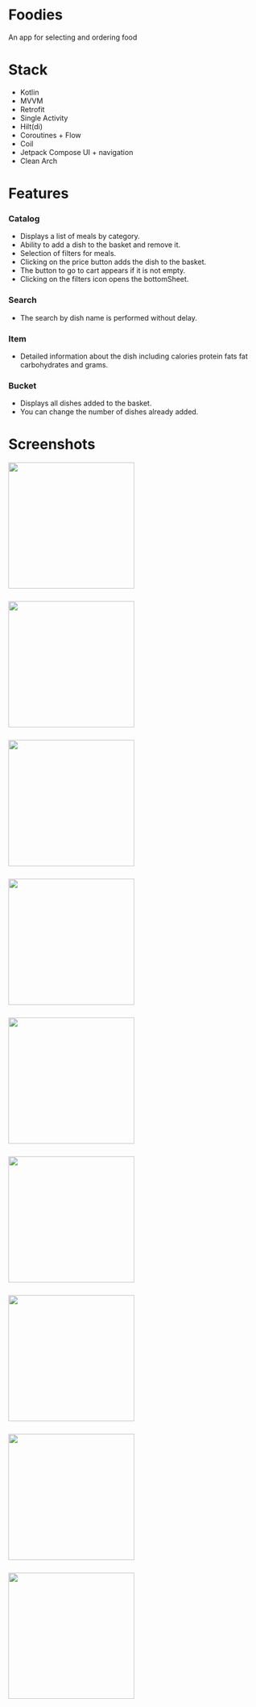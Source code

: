  # Foodies
An app for selecting and ordering food

# Stack
- Kotlin
- MVVM
- Retrofit
- Single Activity
- Hilt(di)
- Coroutines + Flow
- Coil
- Jetpack Compose UI + navigation
- Clean Arch

# Features
### Catalog
- Displays a list of meals by category.
- Ability to add a dish to the basket and remove it.
- Selection of filters for meals.
- Clicking on the price button adds the dish to the basket.
- The button to go to cart appears if it is not empty.
- Clicking on the filters icon opens the bottomSheet.
  
### Search
- The search by dish name is performed without delay.

### Item
- Detailed information about the dish including calories protein fats fat carbohydrates and grams.

### Bucket
- Displays all dishes added to the basket.
- You can change the number of dishes already added.
  

# Screenshots

<div style="display: flex; flex-wrap: wrap; gap: 25px;">
<img src="app/src/main/res/drawable/screenshot_20240820_165104.png" width="250"  alt=""/>
<img src="app/src/main/res/drawable/screenshot_20240820_165123.png" width="250"  alt=""/>
<img src="app/src/main/res/drawable/screenshot_20240820_165143.png" width="250"  alt=""/>
<img src="app/src/main/res/drawable/screenshot_20240820_165202.png" width="250"  alt=""/>
<img src="app/src/main/res/drawable/screenshot_20240820_165224.png" width="250"  alt=""/>
<img src="app/src/main/res/drawable/screenshot_20240820_165241.png" width="250"  alt=""/>
<img src="app/src/main/res/drawable/screenshot_20240820_165253.png" width="250"  alt=""/>
<img src="app/src/main/res/drawable/screenshot_20240820_165322.png" width="250"  alt=""/>
<img src="app/src/main/res/drawable/screenshot_20240820_165339.png" width="250"  alt=""/>
</div>

